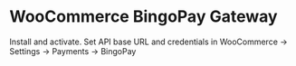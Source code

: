 # WooCommerce BingoPay Gateway #

Install and activate. Set API base URL and credentials in WooCommerce -> Settings -> Payments -> BingoPay

